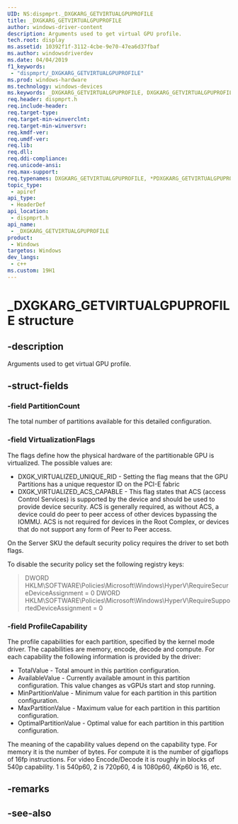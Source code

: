 ```yaml
---
UID: NS:dispmprt._DXGKARG_GETVIRTUALGPUPROFILE
title: _DXGKARG_GETVIRTUALGPUPROFILE
author: windows-driver-content
description: Arguments used to get virtual GPU profile.
tech.root: display
ms.assetid: 10392f1f-3112-4cbe-9e70-47ea6d37fbaf
ms.author: windowsdriverdev
ms.date: 04/04/2019 
f1_keywords:
 - "dispmprt/_DXGKARG_GETVIRTUALGPUPROFILE"
ms.prod: windows-hardware
ms.technology: windows-devices
ms.keywords: _DXGKARG_GETVIRTUALGPUPROFILE, DXGKARG_GETVIRTUALGPUPROFILE, *PDXGKARG_GETVIRTUALGPUPROFILE, 
req.header: dispmprt.h
req.include-header:
req.target-type:
req.target-min-winverclnt: 
req.target-min-winversvr:
req.kmdf-ver:
req.umdf-ver:
req.lib:
req.dll:
req.ddi-compliance:
req.unicode-ansi:
req.max-support:
req.typenames: DXGKARG_GETVIRTUALGPUPROFILE, *PDXGKARG_GETVIRTUALGPUPROFILE
topic_type: 
 - apiref
api_type: 
 - HeaderDef
api_location: 
 - dispmprt.h
api_name: 
 - _DXGKARG_GETVIRTUALGPUPROFILE
product: 
 - Windows
targetos: Windows
dev_langs:
 - c++
ms.custom: 19H1
---
```


# _DXGKARG_GETVIRTUALGPUPROFILE structure

## -description

Arguments used to get virtual GPU profile.

## -struct-fields

### -field PartitionCount

The total number of partitions available for this detailed configuration.

### -field VirtualizationFlags

The flags define how the physical hardware of the partitionable GPU is virtualized. The possible values are:

* DXGK_VIRTUALIZED_UNIQUE_RID - Setting the flag means that the GPU Partitions has a unique requestor ID on the PCI-E fabric
* DXGK_VIRTUALIZED_ACS_CAPABLE - This flag states that ACS (access Control Services) is supported by the device and should be used to provide device security. ACS is generally required, as without ACS, a device could do peer to peer access of other devices bypassing the IOMMU. ACS is not required for devices in the Root Complex, or devices that do not support any form of Peer to Peer access.

On the Server SKU the default security policy requires the driver to set both flags.

To disable the security policy set the following registry keys:

> DWORD HKLM\SOFTWARE\Policies\Microsoft\Windows\HyperV\RequireSecureDeviceAssignment = 0
> DWORD HKLM\SOFTWARE\Policies\Microsoft\Windows\HyperV\RequireSupportedDeviceAssignment = 0

### -field ProfileCapability
 
The profile capabilities for each partition, specified by the kernel mode driver. The capabilities are memory, encode, decode and compute. For each capability the following information is provided by the driver:

* TotalValue - Total amount in this partition configuration.
* AvailableValue - Currently available amount in this partition configuration. This value changes as vGPUs start and stop running.
* MinPartitionValue - Minimum value for each partition in this partition configuration. 
* MaxPartitionValue - Maximum value for each partition in this partition configuration. 
* OptimalPartitionValue - Optimal value for each partition in this partition configuration. 

The meaning of the capability values depend on the capability type. For memory it is the number of bytes. For compute it is the number of gigaflops of 16fp instructions. For video Encode/Decode it is roughly in blocks of 540p capability.  1 is 540p60, 2 is 720p60, 4 is 1080p60, 4Kp60 is 16, etc.

## -remarks

## -see-also
